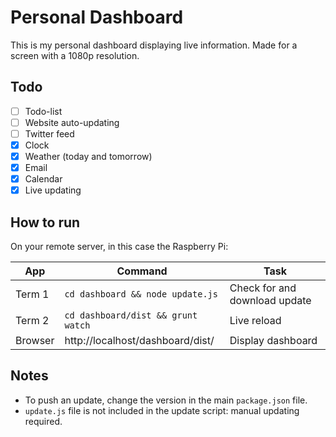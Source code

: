 # Personal Dashboard
This is my personal dashboard displaying live information. Made for a screen with a 1080p resolution.

## Todo
- [ ] Todo-list
- [ ] Website auto-updating
- [ ] Twitter feed
- [x] Clock
- [x] Weather (today and tomorrow)
- [x] Email
- [x] Calendar
- [x] Live updating

## How to run
On your remote server, in this case the Raspberry Pi:

| App | Command | Task|
|-----|---------|-----|
| Term 1 | `cd dashboard && node update.js` | Check for and download update |
| Term 2 | `cd dashboard/dist && grunt watch` | Live reload |
| Browser | http://localhost/dashboard/dist/ | Display dashboard |


## Notes
- To push an update, change the version in the main `package.json` file.
- `update.js` file is not included in the update script: manual updating required.
